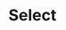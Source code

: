 <script setup>
  import SelectDemo from '../../components/select/SelectDemo.vue'
</script>

# Select

<p></p>

<SelectDemo />